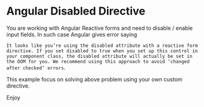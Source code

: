 # Angular Disabled Directive

You are working with Angular Reactive forms and need to disable / enable input fields. In such case Angular gives error saying

`It looks like you’re using the disabled attribute with a reactive form directive. If you set disabled to true when you set up this control in your component class, the disabled attribute will actually be set in the DOM for you. We recommend using this approach to avoid ‘changed after checked’ errors`.

This example focus on solving above problem using your own custom directive.

Enjoy


